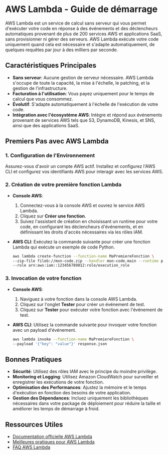 # AWS Lambda - Guide de démarrage

AWS Lambda est un service de calcul sans serveur qui vous permet d'exécuter votre code en réponse à des événements et des déclencheurs automatiques provenant de plus de 200 services AWS et applications SaaS, sans provisionner ni gérer des serveurs. AWS Lambda exécute votre code uniquement quand cela est nécessaire et s'adapte automatiquement, de quelques requêtes par jour à des milliers par seconde.

## Caractéristiques Principales

- **Sans serveur**: Aucune gestion de serveur nécessaire. AWS Lambda s'occupe de toute la capacité, la mise à l'échelle, le patching, et la gestion de l'infrastructure.
- **Facturation à l'utilisation**: Vous payez uniquement pour le temps de calcul que vous consommez.
- **Évolutif**: S'adapte automatiquement à l'échelle de l'exécution de votre code.
- **Intégration avec l'écosystème AWS**: Intègre et répond aux événements provenant de services AWS tels que S3, DynamoDB, Kinesis, et SNS, ainsi que des applications SaaS.

## Premiers Pas avec AWS Lambda

### 1. Configuration de l'Environnement

Assurez-vous d'avoir un compte AWS actif. Installez et configurez l'AWS CLI et configurez vos identifiants AWS pour interagir avec les services AWS.

### 2. Création de votre première fonction Lambda

- **Console AWS**:
  1. Connectez-vous à la console AWS et ouvrez le service AWS Lambda.
  2. Cliquez sur **Créer une fonction**.
  3. Suivez l'assistant de création en choisissant un runtime pour votre code, en configurant les déclencheurs d'événements, et en définissant les droits d'accès nécessaires via les rôles IAM.

- **AWS CLI**:
  Exécutez la commande suivante pour créer une fonction Lambda qui exécute un exemple de code Python.

  ```sh
  aws lambda create-function --function-name MaPremiereFonction \
  --zip-file fileb://mon-code.zip --handler mon-code.main --runtime python3.8 \
  --role arn:aws:iam::123456789012:role/execution_role
  ```

### 3. Invocation de votre fonction

- **Console AWS**:
  1. Naviguez à votre fonction dans la console AWS Lambda.
  2. Cliquez sur l'onglet **Tester** pour créer un événement de test.
  3. Cliquez sur **Tester** pour exécuter votre fonction avec l'événement de test.

- **AWS CLI**:
  Utilisez la commande suivante pour invoquer votre fonction avec un payload d'événement.

  ```sh
  aws lambda invoke --function-name MaPremiereFonction \
  --payload '{"key": "value"}' response.json
  ```

## Bonnes Pratiques

- **Sécurité**: Utilisez des rôles IAM avec le principe du moindre privilège.
- **Monitoring et Logging**: Utilisez Amazon CloudWatch pour surveiller et enregistrer les exécutions de votre fonction.
- **Optimisation des Performances**: Ajustez la mémoire et le temps d'exécution en fonction des besoins de votre application.
- **Gestion des Dépendances**: Incluez uniquement les bibliothèques nécessaires dans votre package de déploiement pour réduire la taille et améliorer les temps de démarrage à froid.

## Ressources Utiles

- [Documentation officielle AWS Lambda](https://docs.aws.amazon.com/lambda/latest/dg/welcome.html)
- [Meilleures pratiques pour AWS Lambda](https://docs.aws.amazon.com/lambda/latest/dg/best-practices.html)
- [FAQ AWS Lambda](https://aws.amazon.com/lambda/faqs/)
